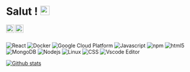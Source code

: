 <!-- <img align="right" alt="GIF" style="border-radius:50%" src="https://github.com/abhisheknaiidu/abhisheknaiidu/blob/master/code.gif?raw=true" width="500" height="320" /> -->
<h1>Salut ! <img src="https://media.giphy.com/media/hvRJCLFzcasrR4ia7z/giphy.gif" width="25px"></h1> 

<a href="https://discord.gg/RJTkQD8Wbz" target="_blank">
  <img align="left" width="22px" src="https://raw.githubusercontent.com/peterthehan/peterthehan/master/assets/discord.svg" />
</a>

<a href="https://twitter.com/SkyX89345423/" target="_blank">
  <img align="left" width="22px" src="https://raw.githubusercontent.com/peterthehan/peterthehan/master/assets/twitter.svg" />
</a>

<br><br>

<p>
  <img alt="React" src="https://img.shields.io/badge/-React-45b8d8?style=flat-square&logo=react&logoColor=white" />
  <img alt="Docker" src="https://img.shields.io/badge/-Docker-46a2f1?style=flat-square&logo=docker&logoColor=white" />
  <img alt="Google Cloud Platform" src="https://img.shields.io/badge/-Google_Cloud_Platform-1a73e8?style=flat-square&logo=google-cloud&logoColor=white" />
  <img alt="Javascript" src="https://img.shields.io/badge/-Javascript-007ACC?style=flat-square&logo=Javascript&logoColor=white" />
  <img alt="npm" src="https://img.shields.io/badge/-NPM-CB3837?style=flat-square&logo=npm&logoColor=white" />
  <img alt="html5" src="https://img.shields.io/badge/-HTML5-E34F26?style=flat-square&logo=html5&logoColor=white" />
  <img alt="MongoDB" src="https://img.shields.io/badge/-MongoDB-13aa52?style=flat-square&logo=mongodb&logoColor=white" />
  <img alt="Nodejs" src="https://img.shields.io/badge/-Nodejs-43853d?style=flat-square&logo=Node.js&logoColor=white" />
  <img alt="Linux" src="https://img.shields.io/badge/OS-%5BLinux%20XUbuntu%5D-orange"/>
  <img alt="CSS" src="https://img.shields.io/badge/CSS-StyleSheet%20DEV-green?style=flat-square&logo=css&logoColor=white" />
  <img alt="Vscode Editor" src="https://img.shields.io/badge/--007ACC?logo=visual%20studio%20code&logoColor=ffffff"/>
</p>

[![Github stats](https://github-readme-stats.vercel.app/api?username=SkyX-ID-FR&theme=dark-blue)](https://github.com/anuraghazra/github-readme-stats)

<!--  🔭 I’m currently working on ... <br>
🌱 I’m currently learning ... <br>
👯 I’m looking to collaborate on ... <br>
💬 Ask me about ... <br>
📫 How to reach me: ... <br> -->


